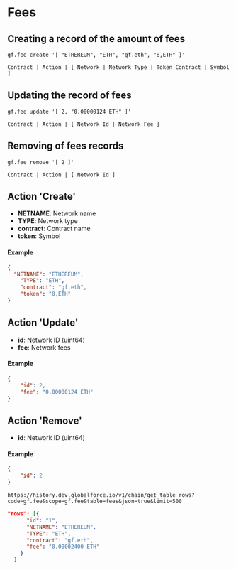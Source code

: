 # Fees

## Creating a record of the amount of fees
```
gf.fee create '[ "ETHEREUM", "ETH", "gf.eth", "8,ETH" ]'
```
``Contract | Action | [ Network | Network Type | Token Contract | Symbol ]``

## Updating the record of fees
```
gf.fee update '[ 2, "0.00000124 ETH" ]'
```
``Contract | Action | [ Network Id | Network Fee ]``

## Removing of fees records
```
gf.fee remove '[ 2 ]'
```
``Contract | Action | [ Network Id ]``

## Action '**Create**'

- **NETNAME**: Network name
- **TYPE**: Network type
- **contract**: Contract name
- **token**: Symbol

#### Example
```json
{
  "NETNAME": "ETHEREUM",
    "TYPE": "ETH",
    "contract": "gf.eth",
    "token": "8,ETH"
}
```

## Action '**Update**'

- **id**: Network ID (uint64)
- **fee**: Network fees

#### Example
```json
{
	"id": 2,
	"fee": "0.00000124 ETH"
}
```


## Action '**Remove**'

- **id**: Network ID (uint64)

#### Example
```json
{
	"id": 2
}
```

``https://history.dev.globalforce.io/v1/chain/get_table_rows?code=gf.fee&scope=gf.fee&table=fees&json=true&limit=500``

```json
"rows": [{
      "id": "1",						
      "NETNAME": "ETHEREUM",
	  "TYPE": "ETH",
	  "contract": "gf.eth",
	  "fee": "0.00002400 ETH"
    }
  ]
```